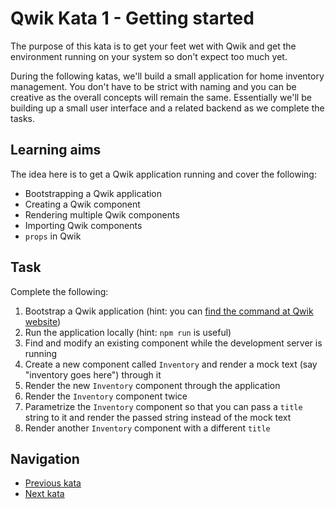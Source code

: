# Qwik Kata 1 - Getting started

The purpose of this kata is to get your feet wet with Qwik and get the environment running on your system so don't expect too much yet.

During the following katas, we'll build a small application for home inventory management. You don't have to be strict with naming and you can be creative as the overall concepts will remain the same. Essentially we'll be building up a small user interface and a related backend as we complete the tasks.

## Learning aims

The idea here is to get a Qwik application running and cover the following:

* Bootstrapping a Qwik application
* Creating a Qwik component
* Rendering multiple Qwik components
* Importing Qwik components
* `props` in Qwik

## Task

Complete the following:

1. Bootstrap a Qwik application (hint: you can [find the command at Qwik website](https://qwik.builder.io/))
2. Run the application locally (hint: `npm run` is useful)
3. Find and modify an existing component while the development server is running
4. Create a new component called `Inventory` and render a mock text (say "inventory goes here") through it
5. Render the new `Inventory` component through the application
6. Render the `Inventory` component twice
7. Parametrize the `Inventory` component so that you can pass a `title` string to it and render the passed string instead of the mock text
8. Render another `Inventory` component with a different `title`

## Navigation

* [Previous kata](./kata-01.md)
* [Next kata](./kata-02.md)
